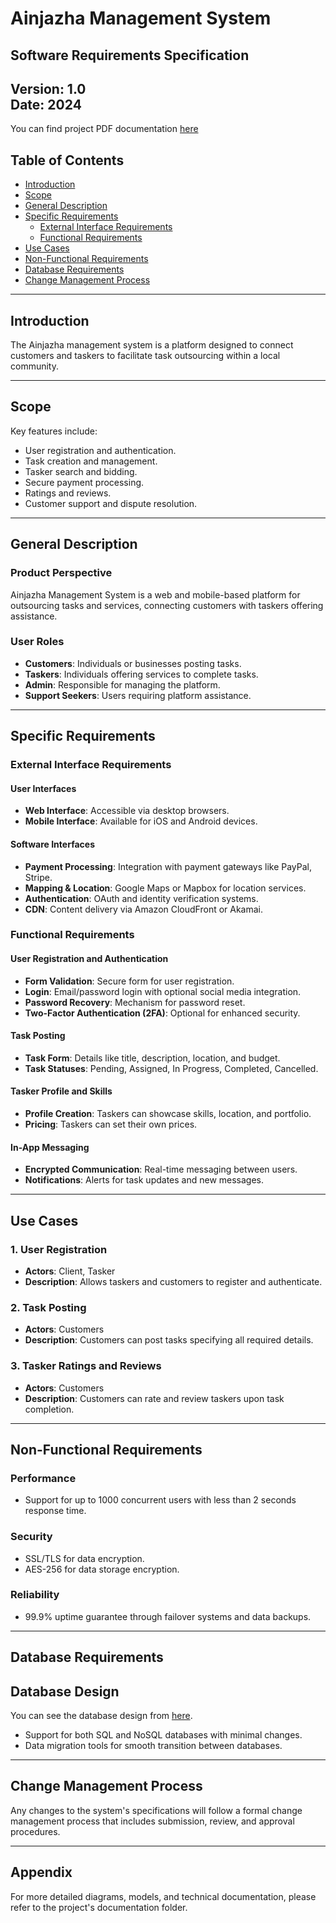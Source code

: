# Ainjazha Management System

## Software Requirements Specification

**Version**: 1.0  
**Date**: 2024  
---
You can find project PDF documentation [here](../ainjezha%20managment%20system.pdf)

## Table of Contents

- [Introduction](#introduction)
- [Scope](#scope)
- [General Description](#general-description)
- [Specific Requirements](#specific-requirements)
  - [External Interface Requirements](#external-interface-requirements)
  - [Functional Requirements](#functional-requirements)
- [Use Cases](#use-cases)
- [Non-Functional Requirements](#non-functional-requirements)
- [Database Requirements](#database-requirements)
- [Change Management Process](#change-management-process)

---

## Introduction

The Ainjazha management system is a platform designed to connect customers and taskers to facilitate task outsourcing within a local community.

---

## Scope

Key features include:
- User registration and authentication.
- Task creation and management.
- Tasker search and bidding.
- Secure payment processing.
- Ratings and reviews.
- Customer support and dispute resolution.

---

## General Description

### Product Perspective

Ainjazha Management System is a web and mobile-based platform for outsourcing tasks and services, connecting customers with taskers offering assistance.

### User Roles

- **Customers**: Individuals or businesses posting tasks.
- **Taskers**: Individuals offering services to complete tasks.
- **Admin**: Responsible for managing the platform.
- **Support Seekers**: Users requiring platform assistance.

---

## Specific Requirements

### External Interface Requirements

#### User Interfaces

- **Web Interface**: Accessible via desktop browsers.
- **Mobile Interface**: Available for iOS and Android devices.

#### Software Interfaces

- **Payment Processing**: Integration with payment gateways like PayPal, Stripe.
- **Mapping & Location**: Google Maps or Mapbox for location services.
- **Authentication**: OAuth and identity verification systems.
- **CDN**: Content delivery via Amazon CloudFront or Akamai.

### Functional Requirements

#### User Registration and Authentication

- **Form Validation**: Secure form for user registration.
- **Login**: Email/password login with optional social media integration.
- **Password Recovery**: Mechanism for password reset.
- **Two-Factor Authentication (2FA)**: Optional for enhanced security.

#### Task Posting

- **Task Form**: Details like title, description, location, and budget.
- **Task Statuses**: Pending, Assigned, In Progress, Completed, Cancelled.
  
#### Tasker Profile and Skills

- **Profile Creation**: Taskers can showcase skills, location, and portfolio.
- **Pricing**: Taskers can set their own prices.

#### In-App Messaging

- **Encrypted Communication**: Real-time messaging between users.
- **Notifications**: Alerts for task updates and new messages.

---

## Use Cases

### 1. User Registration
- **Actors**: Client, Tasker
- **Description**: Allows taskers and customers to register and authenticate.

### 2. Task Posting
- **Actors**: Customers
- **Description**: Customers can post tasks specifying all required details.

### 3. Tasker Ratings and Reviews
- **Actors**: Customers
- **Description**: Customers can rate and review taskers upon task completion.

---

## Non-Functional Requirements

### Performance
- Support for up to 1000 concurrent users with less than 2 seconds response time.

### Security
- SSL/TLS for data encryption.
- AES-256 for data storage encryption.

### Reliability
- 99.9% uptime guarantee through failover systems and data backups.

---

## Database Requirements 
## Database Design

You can see the database design from [here](https://drawsql.app/teams/admin-43/diagrams/anjazha).

- Support for both SQL and NoSQL databases with minimal changes.
- Data migration tools for smooth transition between databases.

---

## Change Management Process

Any changes to the system's specifications will follow a formal change management process that includes submission, review, and approval procedures.

---

## Appendix

For more detailed diagrams, models, and technical documentation, please refer to the project's documentation folder.
